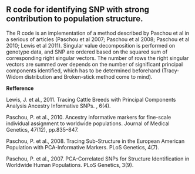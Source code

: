 ## R code for identifying SNP with strong contribution to population structure.
The R code is an implementation of a method described by Paschou et al in a serious of articles (Paschou et al 2007; Paschou et al 2008; Paschou et al 2010; Lewis et al 2011).  Singular value decomposition is performed on genotype data, and SNP are ordered based on the squared sum of corresponding right singular vectors. The number of rows the right singular vectors are summed over depends on the number of significant principal components identified, which has to be determined beforehand (Tracy-Widom distribution and Broken-stick method come to mind).

**Refference**

Lewis, J. et al., 2011. Tracing Cattle Breeds with Principal Components Analysis Ancestry Informative SNPs. , 6(4).

Paschou, P. et al., 2010. Ancestry informative markers for fine-scale individual assignment to worldwide populations. Journal of Medical 
Genetics, 47(12), pp.835–847.

Paschou, P. et al., 2008. Tracing Sub-Structure in the European American Population with PCA-Informative Markers. PLoS Genetics, 4(7).

Paschou, P. et al., 2007. PCA-Correlated SNPs for Structure Identification in Worldwide Human Populations. PLoS Genetics, 3(9).



